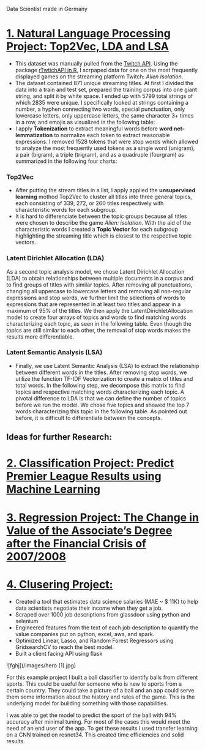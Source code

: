 Data Scientist made in Germany

# [1. Natural Language Processing Project: Top2Vec, LDA and LSA]()

* This dataset was manually pulled from the [Twitch API](https://dev.twitch.tv/docs/api/). Using the package [rTwtichAPI in R](https://github.com/Freguglia/rTwitchAPI/blob/master/README.md), I scrpaped data for one on the most frequently displayed games on the streaming platform Twitch: *Alien Isolation*.
* The dataset contained 871 unique streaming titles. At first I divided the data into a train and test set, prepared the training corpus into one giant string, and split it by white space. I ended up with 5799 total strings of which 2835 were unique. I specifically looked at strings containing a number, a hyphen connecting two words, special punctuation, only lowercase letters, only uppercase letters, the same character 3+ times in a row, and emojis as visualized in the following table:
* I apply **Tokenization** to extract meaningful words before **word net-lemmatization** to normalize each token to extract reasonable expressions. I removed 1528 tokens that were stop words which allowed to analyze the most frequently used tokens as a single word (unigram), a pair (bigram), a triple (trigram), and as a quadruple (fourgram) as summarized in the following four charts:

### Top2Vec
* After putting the stream titles in a list, I apply applied the **unsupervised learning** mothod Top2Vec to cluster all titles into three general topics, each consisting of 339, 272, or 260 titles respectively with characteristic words for each subgroup.
* It is hard to differenciate between the topic groups because all titles were chosen to describe the game *Alien: isolation*. With the aid of the characteristic words I created a **Topic Vector** for each subgroup highlighting the streaming title which is closest to the respective topic vectors.

### Latent Dirichlet Allocation (LDA)
As a second topic analysis model, we chose Latent Dirichlet Allocation (LDA) to obtain relationships between multiple documents in a corpus and to find groups of titles with similar topics. After removing all punctuations, changing all uppercase to lowercase letters and removing all non-regular expressions and stop words, we further limit the selections of words to expressions that are represented in at least two titles and appear in a maximum of 95% of the titles. We then apply the LatentDirichletAllocation model to create four arrays of topics and words to find matching words characterizing each topic, as seen in the following table. Even though the topics are still similar to each other, the removal of stop words makes the results more differentiable.

### Latent Semantic Analysis (LSA)
* Finally, we use Latent Semantic Analysis (LSA) to extract the relationship between different words in the titles. After removing stop words, we utilize the function TF-IDF Vectorization to create a matrix of titles and total words. In the following step, we decompose this matrix to find topics and respective matching words characterizing each topic. A pivotal difference to LDA is that we can define the number of topics before we run the model. We chose five topics and showed the top 7 words characterizing this topic in the following table. As pointed out before, it is difficult to differentiate between the concepts.

## Ideas for further Research:


# [2. Classification Project: Predict Premier League Results using Machine Learning]()



# [3. Regression Project: The Change in Value of the Associate’s Degree after the Financial Crisis of 2007/2008]()





# [4. Clusering Project:]()






* Created a tool that estimates data science salaries (MAE ~ $ 11K) to help data scientists negotiate their income when they get a job.
* Scraped over 1000 job descriptions from glassdoor using python and selenium
* Engineered features from the text of each job description to quantify the value companies put on python, excel, aws, and spark.
* Optimized Linear, Lasso, and Random Forest Regressors using GridsearchCV to reach the best model.
* Built a client facing API using flask

![fghj](/images/hero (1).jpg)


For this example project I built a ball classifier to identify balls from different sports. This could be useful for someone who is new to sports from a  certain country. They could take a picture of a ball and an app could serve them some information about the history and rules of the game. This is the underlying model for building something with those capabilities.

I was able to get the model to predict the sport of the ball with 94% accuracy after minimal tuning. For most of the cases this would meet the need of an end user of the app. To get these results I used transfer learning on a CNN trained on resnet34. This created time efficiencies and solid results.
